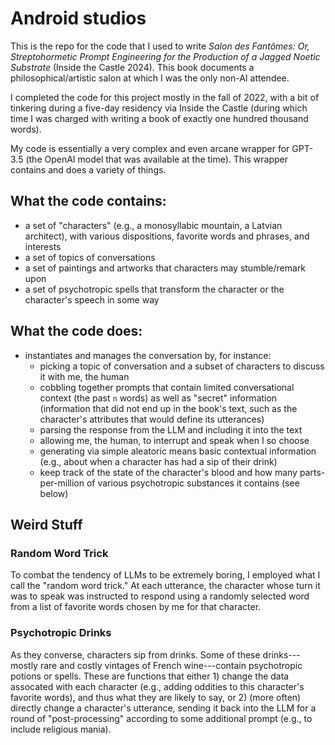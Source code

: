 # Android studios

This is the repo for the code that I used to write *Salon des Fantômes: Or, Streptohormetic Prompt Engineering for the Production of a Jagged Noetic Substrate* (Inside the Castle 2024).  This book documents a philosophical/artistic salon at which I was the only non-AI attendee.   

I completed the code for this project mostly in the fall of 2022, with a bit of tinkering during a five-day residency via Inside the Castle (during which time I was charged with writing a book of exactly one hundred thousand words). 

My code is essentially a very complex and even arcane wrapper for GPT-3.5 (the OpenAI model that was available at the time).  This wrapper contains and does a variety of things.  


## What the code contains:

* a set of "characters" (e.g., a monosyllabic mountain, a Latvian architect), with various dispositions, favorite words and phrases, and interests
* a set of topics of conversations
* a set of paintings and artworks that characters may stumble/remark upon
* a set of psychotropic spells that transform the character or the character's speech in some way


## What the code does:

* instantiates and manages the conversation by, for instance:
	- picking a topic of conversation and a subset of characters to discuss it with me, the human
	- cobbling together prompts that contain limited conversational context (the past `n` words) as well as "secret" information (information that did not end up in the book's text, such as the character's attributes that would define its utterances)
	- parsing the response from the LLM and including it into the text
	- allowing me, the human, to interrupt and speak when I so choose 
	- generating via simple aleatoric means basic contextual information (e.g., about when a character has had a sip of their drink)
	- keep track of the state of the character's blood and how many parts-per-million of various psychotropic substances it contains (see below)


## Weird Stuff

### Random Word Trick

To combat the tendency of LLMs to be extremely boring, I employed what I call the "random word trick."  At each utterance, the character whose turn it was to speak was instructed to respond using a randomly selected word from a list of favorite words chosen by me for that character.  

### Psychotropic Drinks

As they converse, characters sip from drinks.  Some of these drinks---mostly rare and costly vintages of French wine---contain psychotropic potions or spells.  These are functions that either 1) change the data assocated with each character (e.g., adding oddities to this character's favorite words), and thus what they are likely to say, or 2) (more often) directly change a character's utterance, sending it back into the LLM for a round of "post-processing" according to some additional prompt (e.g., to include religious mania).

